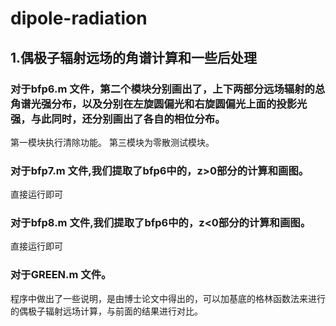 # dipole-radiation
## 1.偶极子辐射远场的角谱计算和一些后处理
### 对于**bfp6.m** 文件，第二个模块分别画出了，上下两部分远场辐射的总角谱光强分布，以及分别在左旋圆偏光和右旋圆偏光上面的投影光强，与此同时，还分别画出了各自的相位分布。
 第一模块执行清除功能。
 第三模块为零散测试模块。
### 对于**bfp7.m** 文件,我们提取了**bfp6**中的，z>0部分的计算和画图。
 直接运行即可
### 对于**bfp8.m** 文件,我们提取了**bfp6**中的，z<0部分的计算和画图。
 直接运行即可
### 对于**GREEN.m** 文件。
 程序中做出了一些说明，是由博士论文中得出的，可以加基底的格林函数法来进行的偶极子辐射远场计算，与前面的结果进行对比。

